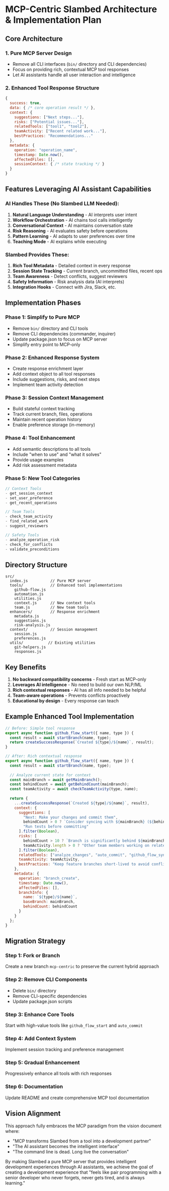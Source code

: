 # MCP-Centric Slambed Architecture & Implementation Plan

## Core Architecture

### 1. Pure MCP Server Design
- Remove all CLI interfaces (`bin/` directory and CLI dependencies)
- Focus on providing rich, contextual MCP tool responses
- Let AI assistants handle all user interaction and intelligence

### 2. Enhanced Tool Response Structure
```javascript
{
  success: true,
  data: { /* core operation result */ },
  context: {
    suggestions: ["Next steps..."],
    risks: ["Potential issues..."],
    relatedTools: ["tool1", "tool2"],
    teamActivity: ["Recent related work..."],
    bestPractices: "Recommendations..."
  },
  metadata: {
    operation: "operation_name",
    timestamp: Date.now(),
    affectedFiles: [],
    sessionContext: { /* state tracking */ }
  }
}
```

## Features Leveraging AI Assistant Capabilities

### AI Handles These (No Slambed LLM Needed):
1. **Natural Language Understanding** - AI interprets user intent
2. **Workflow Orchestration** - AI chains tool calls intelligently
3. **Conversational Context** - AI maintains conversation state
4. **Risk Reasoning** - AI evaluates safety before operations
5. **Pattern Learning** - AI adapts to user preferences over time
6. **Teaching Mode** - AI explains while executing

### Slambed Provides These:
1. **Rich Tool Metadata** - Detailed context in every response
2. **Session State Tracking** - Current branch, uncommitted files, recent ops
3. **Team Awareness** - Detect conflicts, suggest reviewers
4. **Safety Information** - Risk analysis data (AI interprets)
5. **Integration Hooks** - Connect with Jira, Slack, etc.

## Implementation Phases

### Phase 1: Simplify to Pure MCP
- Remove `bin/` directory and CLI tools
- Remove CLI dependencies (commander, inquirer)
- Update package.json to focus on MCP server
- Simplify entry point to MCP-only

### Phase 2: Enhanced Response System
- Create response enrichment layer
- Add context object to all tool responses
- Include suggestions, risks, and next steps
- Implement team activity detection

### Phase 3: Session Context Management
- Build stateful context tracking
- Track current branch, files, operations
- Maintain recent operation history
- Enable preference storage (in-memory)

### Phase 4: Tool Enhancement
- Add semantic descriptions to all tools
- Include "when to use" and "what it solves"
- Provide usage examples
- Add risk assessment metadata

### Phase 5: New Tool Categories
```javascript
// Context Tools
- get_session_context
- set_user_preference
- get_recent_operations

// Team Tools  
- check_team_activity
- find_related_work
- suggest_reviewers

// Safety Tools
- analyze_operation_risk
- check_for_conflicts
- validate_preconditions
```

## Directory Structure
```
src/
  index.js          // Pure MCP server
  tools/            // Enhanced tool implementations
    github-flow.js
    automation.js
    utilities.js
    context.js      // New context tools
    team.js         // New team tools
  enhancers/        // Response enrichment
    metadata.js
    suggestions.js
    risk-analysis.js
  context/          // Session management
    session.js
    preferences.js
  utils/           // Existing utilities
    git-helpers.js
    responses.js
```

## Key Benefits
1. **No backward compatibility concerns** - Fresh start as MCP-only
2. **Leverages AI intelligence** - No need to build our own NLP/ML
3. **Rich contextual responses** - AI has all info needed to be helpful
4. **Team-aware operations** - Prevents conflicts proactively
5. **Educational by design** - Every response can teach

## Example Enhanced Tool Implementation

```javascript
// Before: Simple tool response
export async function github_flow_start({ name, type }) {
  const result = await startBranch(name, type);
  return createSuccessResponse(`Created ${type}/${name}`, result);
}

// After: Rich contextual response
export async function github_flow_start({ name, type }) {
  const result = await startBranch(name, type);
  
  // Analyze current state for context
  const mainBranch = await getMainBranch();
  const behindCount = await getBehindCount(mainBranch);
  const teamActivity = await checkTeamActivity(type, name);
  
  return {
    ...createSuccessResponse(`Created ${type}/${name}`, result),
    context: {
      suggestions: [
        "Next: Make your changes and commit them",
        behindCount > 0 ? `Consider syncing with ${mainBranch} (${behindCount} commits behind)` : null,
        "Run tests before committing"
      ].filter(Boolean),
      risks: [
        behindCount > 10 ? `Branch is significantly behind ${mainBranch}` : null,
        teamActivity.length > 0 ? "Other team members working on related code" : null
      ].filter(Boolean),
      relatedTools: ["analyze_changes", "auto_commit", "github_flow_sync"],
      teamActivity: teamActivity,
      bestPractices: "Keep feature branches short-lived to avoid conflicts"
    },
    metadata: {
      operation: "branch_create",
      timestamp: Date.now(),
      affectedFiles: [],
      branchInfo: {
        name: `${type}/${name}`,
        baseBranch: mainBranch,
        behindCount: behindCount
      }
    }
  };
}
```

## Migration Strategy

### Step 1: Fork or Branch
Create a new branch `mcp-centric` to preserve the current hybrid approach

### Step 2: Remove CLI Components
- Delete `bin/` directory
- Remove CLI-specific dependencies
- Update package.json scripts

### Step 3: Enhance Core Tools
Start with high-value tools like `github_flow_start` and `auto_commit`

### Step 4: Add Context System
Implement session tracking and preference management

### Step 5: Gradual Enhancement
Progressively enhance all tools with rich responses

### Step 6: Documentation
Update README and create comprehensive MCP tool documentation

## Vision Alignment

This approach fully embraces the MCP paradigm from the vision document where:
- "MCP transforms Slambed from a tool into a development partner"
- "The AI assistant becomes the intelligent interface"
- "The command line is dead. Long live the conversation"

By making Slambed a pure MCP server that provides intelligent development experiences through AI assistants, we achieve the goal of creating a development experience that "feels like pair programming with a senior developer who never forgets, never gets tired, and is always learning."